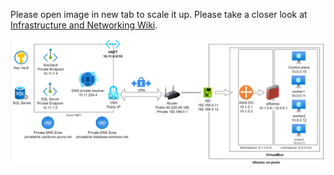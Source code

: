 Please open image in new tab to scale it up.
Please take a closer look at [Infrastructure and Networking Wiki](https://dev.azure.com/accelerate-no/A23-BESTOS-UNITED/_wiki/wikis/A23-BESTOS-UNITED.wiki/16/On-prem-infrastructure-and-networking). 

![image.png](/.attachments/image-e3801e46-3b8d-41b4-80bd-822746e6cc85.png)